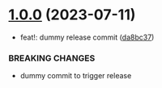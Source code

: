 # [1.0.0](https://github.com/benjstephenson/config-ts/compare/v0.0.3...v1.0.0) (2023-07-11)

- feat!: dummy release commit ([da8bc37](https://github.com/benjstephenson/config-ts/commit/da8bc37f2a53e8226c93875cf256155c76aedeea))

### BREAKING CHANGES

- dummy commit to trigger release
